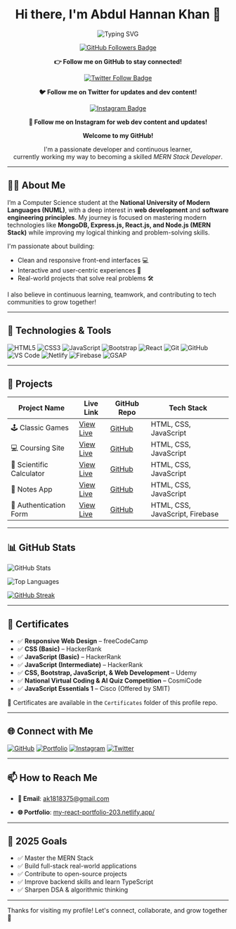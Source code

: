 <!-- Main Heading -->
<h1 align="center">Hi there, I'm Abdul Hannan Khan 👋</h1>

<p align="center">
  <img src="https://readme-typing-svg.demolab.com?font=Fira+Code&size=22&pause=1000&center=true&vCenter=true&width=435&lines=Welcome+to+my+GitHub!;I'm+a+Frontend+Developer.;Learning+MERN+Stack+Development.;A+JavaScript+Enthusiast." alt="Typing SVG" />
</p>

<!-- <p align="center">
  <img src="https://img.shields.io/badge/JavaScript-F7DF1E?style=for-the-badge&logo=javascript&logoColor=black" />
  <img src="https://img.shields.io/badge/HTML5-E34F26?style=for-the-badge&logo=html5&logoColor=white" />
  <img src="https://img.shields.io/badge/CSS3-1572B6?style=for-the-badge&logo=css3&logoColor=white" />
  <img src="https://img.shields.io/badge/React-20232A?style=for-the-badge&logo=react&logoColor=61DAFB" />
</p> -->

<!-- GitHub Follow -->
<p align="center">
  <a href="https://github.com/Hannankhan203" target="_blank">
    <img src="https://img.shields.io/github/followers/Hannankhan203?label=Follow&style=social" alt="GitHub Followers Badge" />
  </a>
</p>

<p align="center">
  <strong>👉 Follow me on GitHub to stay connected!</strong>
</p>

<!-- [![LinkedIn](https://img.shields.io/badge/LinkedIn-Follow-blue?logo=linkedin&style=social)](https://www.linkedin.com/in/abdul-hannan-khan-bab1a7361/) -->

<!-- Twitter Follow -->
<p align="center">
  <a href="https://x.com/Hannankhan203" target="_blank">
    <img src="https://img.shields.io/twitter/follow/Hannankhan203?style=social" alt="Twitter Follow Badge" />
  </a>
</p>

<p align="center">
  <strong>🐦 Follow me on Twitter for updates and dev content!</strong>
</p>

<!-- Instagram Follow -->
<p align="center">
  <a href="https://www.instagram.com/thewebdev_journey/" target="_blank">
    <img src="https://img.shields.io/badge/Follow@thewebdev__journey-E4405F?style=for-the-badge&logo=instagram&logoColor=white" alt="Instagram Badge" />
  </a>
</p>

<p align="center">
  <strong>📸 Follow me on Instagram for web dev content and updates!</strong>
</p>

<!-- Introduction -->
<p align="center">
  <strong>Welcome to my GitHub!</strong>
</p>

<p align="center">
  I'm a passionate developer and continuous learner,<br>
  currently working my way to becoming a skilled <em>MERN Stack Developer</em>.
</p>

---

## 👨‍💻 About Me

I’m a Computer Science student at the **National University of Modern Languages (NUML)**, with a deep interest in **web development** and **software engineering principles**. My journey is focused on mastering modern technologies like **MongoDB, Express.js, React.js, and Node.js (MERN Stack)** while improving my logical thinking and problem-solving skills.

I'm passionate about building:

- Clean and responsive front-end interfaces 💻
- Interactive and user-centric experiences 🎯
- Real-world projects that solve real problems 🛠️

I also believe in continuous learning, teamwork, and contributing to tech communities to grow together!

---

## 🔧 Technologies & Tools

![HTML5](https://img.shields.io/badge/-HTML5-E34F26?logo=html5&logoColor=fff)
![CSS3](https://img.shields.io/badge/-CSS3-1572B6?logo=css3&logoColor=fff)
![JavaScript](https://img.shields.io/badge/-JavaScript-F7DF1E?logo=javascript&logoColor=000)
![Bootstrap](https://img.shields.io/badge/-Bootstrap-7952B3?logo=bootstrap&logoColor=fff)
![React](https://img.shields.io/badge/-React-61DAFB?logo=react&logoColor=000)
![Git](https://img.shields.io/badge/-Git-F05032?logo=git&logoColor=fff)
![GitHub](https://img.shields.io/badge/-GitHub-181717?logo=github&logoColor=fff)
![VS Code](https://img.shields.io/badge/-VS%20Code-007ACC?logo=visual-studio-code&logoColor=fff)
![Netlify](https://img.shields.io/badge/-Netlify-00C7B7?logo=netlify&logoColor=white)
![Firebase](https://img.shields.io/badge/-Firebase-FFCA28?logo=firebase&logoColor=000)
![GSAP](https://img.shields.io/badge/-GSAP-88CE02?logo=greensock&logoColor=fff)

<!-- ![Node.js](https://img.shields.io/badge/-Node.js-339933?logo=node.js&logoColor=fff) -->
<!-- [![Bitbucket](https://img.shields.io/badge/Bitbucket-Visit-0052CC?logo=bitbucket&logoColor=white)](https://bitbucket.org/yourusername/) -->

---

## 📘 Projects

| Project Name             | Live Link                                                           | GitHub Repo                                                        | Tech Stack                      |
| ------------------------ | ------------------------------------------------------------------- | ------------------------------------------------------------------ | ------------------------------- |
| 🕹️ Classic Games         | [View Live](https://hannankhan203.github.io/Classic-Games/)         | [GitHub](https://github.com/Hannankhan203/Games)                   | HTML, CSS, JavaScript           |
| 💻 Coursing Site         | [View Live](https://hannankhan203.github.io/Coursing-Site/)         | [GitHub](https://github.com/Hannankhan203/Coursing-Site)           | HTML, CSS, JavaScript           |
| 🧮 Scientific Calculator | [View Live](https://hannankhan203.github.io/Scientific-Calculator/) | [GitHub](https://github.com/Hannankhan203/Scientific-Calculator)   | HTML, CSS, JavaScript           |
| 📓 Notes App             | [View Live](https://hannankhan203.github.io/Notes/)                 | [GitHub](https://github.com/Hannankhan203/Notes)                   | HTML, CSS, JavaScript           |
| 🔐 Authentication Form   | [View Live](https://authentication-form-203.netlify.app/)           | [GitHub](https://github.com/Hannankhan203/Authentication-Form.git) | HTML, CSS, JavaScript, Firebase |

---

## 📊 GitHub Stats

![GitHub Stats](https://github-readme-stats.vercel.app/api?username=Hannankhan203&show_icons=true&theme=default)

![Top Languages](https://github-readme-stats.vercel.app/api/top-langs/?username=Hannankhan203&layout=compact&theme=default)

[![GitHub Streak](https://github-readme-streak-stats.herokuapp.com/?user=Hannankhan203&theme=default)](https://git.io/streak-stats)

<!-- [![trophy](https://github-profile-trophy.vercel.app/?username=Hannankhan203&theme=algolia)](https://github.com/ryo-ma/github-profile-trophy) -->

<!-- ![Profile Views](https://komarev.com/ghpvc/?username=Hannankhan203&label=Profile%20views&color=0e75b6&style=flat) -->

---

## 🏅 Certificates

- ✅ **Responsive Web Design** – freeCodeCamp
- ✅ **CSS (Basic)** – HackerRank
- ✅ **JavaScript (Basic)** – HackerRank
- ✅ **JavaScript (Intermediate)** – HackerRank
- ✅ **CSS, Bootstrap, JavaScript, & Web Development** – Udemy
- ✅ **National Virtual Coding & AI Quiz Competition** – CosmiCode
- ✅ **JavaScript Essentials 1** – Cisco (Offered by SMIT)

📁 Certificates are available in the `Certificates` folder of this profile repo.

---

## 🌐 Connect with Me

<!-- [![LinkedIn](https://img.shields.io/badge/-LinkedIn-blue?logo=linkedin&logoColor=white)](https://www.linkedin.com/in/abdul-hannan-khan-bab1a7361/) -->

[![GitHub](https://img.shields.io/badge/-GitHub-181717?logo=github&logoColor=white)](https://github.com/Hannankhan203)
[![Portfolio](https://img.shields.io/badge/-Portfolio-000?logo=firefox&logoColor=white)](https://my-react-portfolio-203.netlify.app/)
[![Instagram](https://img.shields.io/badge/-Instagram-E4405F?logo=instagram&logoColor=white)](https://www.instagram.com/thewebdev_journey/)
[![Twitter](https://img.shields.io/badge/-Twitter-1DA1F2?logo=twitter&logoColor=white)](https://x.com/Hannankhan203)

---

## 📫 How to Reach Me

- **📧 Email**: ak1818375@gmail.com
<!-- - **💼 LinkedIn**: [linkedin.com/in/abdul-hannan-khan-16b358358](https://www.linkedin.com/in/abdul-hannan-khan-bab1a7361)   -->
- **🌐 Portfolio**: [my-react-portfolio-203.netlify.app/](https://my-react-portfolio-203.netlify.app/)

---

## 🎯 2025 Goals

- ✅ Master the MERN Stack
- ✅ Build full-stack real-world applications
- ✅ Contribute to open-source projects
- ✅ Improve backend skills and learn TypeScript
- ✅ Sharpen DSA & algorithmic thinking

---

Thanks for visiting my profile! Let's connect, collaborate, and grow together 🚀
